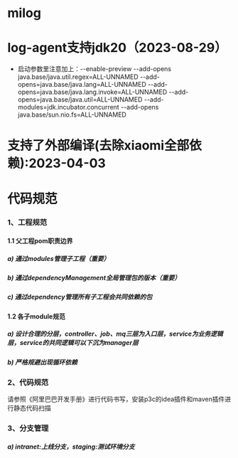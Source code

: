 # milog

# log-agent支持jdk20（2023-08-29）
+ 启动参数里注意加上：--enable-preview --add-opens java.base/java.util.regex=ALL-UNNAMED --add-opens=java.base/java.lang=ALL-UNNAMED --add-opens=java.base/java.lang.invoke=ALL-UNNAMED  --add-opens=java.base/java.util=ALL-UNNAMED --add-modules=jdk.incubator.concurrent --add-opens java.base/sun.nio.fs=ALL-UNNAMED


# 支持了外部编译(去除xiaomi全部依赖):2023-04-03

# 代码规范
### 1、工程规范
#### 1.1 父工程pom职责边界
##### a) 通过modules管理子工程（重要）
##### b) 通过dependencyManagement全局管理包的版本（重要）
##### c) 通过dependency管理所有子工程会共同依赖的包

#### 1.2 各子module规范
##### a) 设计合理的分层，controller、job、mq三层为入口层，service为业务逻辑层，service的共同逻辑可以下沉为manager层
##### b) 严格规避出现循环依赖

### 2、代码规范
请参照《阿里巴巴开发手册》进行代码书写，安装p3c的idea插件和maven插件进行静态代码扫描

### 3、分支管理
##### a) intranet:上线分支，staging:测试环境分支

